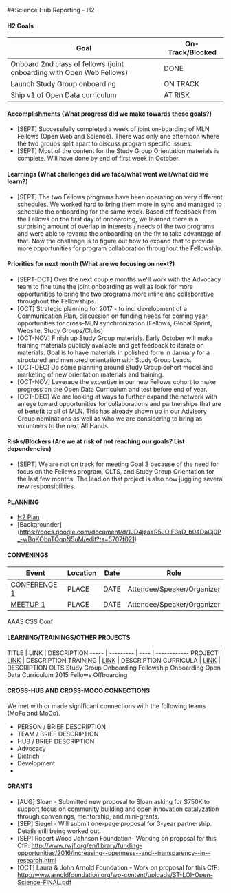##Science Hub Reporting - H2

#### H2 Goals

Goal | On-Track/Blocked 
----- | -------- | 
Onboard 2nd class of fellows (joint onboarding with Open Web Fellows) | DONE
Launch Study Group onboarding | ON TRACK
Ship v1 of Open Data curriculum | AT RISK

#### Accomplishments (What progress did we make towards these goals?)
* [SEPT] Successfully completed a week of joint on-boarding of MLN Fellows (Open Web and Science).  There was only one afternoon where the two groups split apart to discuss program specific issues.
* [SEPT] Most of the content for the Study Group Orientation materials is complete.  Will have done by end of first week in October.  

#### Learnings (What challenges did we face/what went well/what did we learn?)
* [SEPT] The two Fellows programs have been operating on very different schedules.  We worked hard to bring them more in sync and managed to schedule the onboarding for the same week.  Based off feedback from the Fellows on the first day of onboarding, we learned there is a surprising amount of overlap in interests / needs of the two programs and were able to revamp the onboarding on the fly to take advantage of that.  Now the challenge is to figure out how to expand that to provide more opportunities for program collaboration throughout the Fellowship.

#### Priorities for next month (What are we focusing on next?)
* [SEPT-OCT] Over the next couple months we'll work with the Advocacy team to fine tune the joint onboarding as well as look for more opportunities to bring the two programs more inline and collaborative throughout the Fellowships.
* [OCT] Strategic planning for 2017 - to incl development of a Communication Plan, discussion on funding needs for coming year, opportunities for cross-MLN synchronization (Fellows, Global Sprint, Website, Study Groups/Clubs)
* [OCT-NOV] Finish up Study Group materials.  Early October will make training materials publicly available and get feedback to iterate on materials.  Goal is to have materials in polished form in January for a structured and mentored orientation with Study Group Leads.
* [OCT-DEC] Do some planning around Study Group cohort model and marketing of new orientation materials and training.
* [OCT-NOV] Leverage the expertise in our new Fellows cohort to make progress on the Open Data Curriculum and test before end of year.
* [OCT-DEC] We are looking at ways to further expand the network with an eye toward opportunities for collaborations and partnerships that are of benefit to all of MLN.  This has already shown up in our Advisory Group nominations as well as who we are considering to bring as volunteers to the next All Hands.

#### Risks/Blockers (Are we at risk of not reaching our goals? List dependencies)
* [SEPT] We are not on track for meeting Goal 3 because of the need for focus on the Fellows program, OLTS, and Study Group Orientation for the last few months.  The lead on that project is also now juggling several new responsibilities.  

#### PLANNING
* [H2 Plan](https://docs.google.com/document/d/1ylCX0ldm4DhLJS04JixIscR46YPSOzkrqErhb2zvbGM/edit)
* [Backgrounder] (https://docs.google.com/document/d/1JD4jzaYR5JOlF3aD_b04DaCj0P_-wBqKObnTQqpN5uM/edit?ts=5707f021)

#### CONVENINGS

Event | Location | Date | Role
----- | -------- | ---- | -----
[CONFERENCE 1]() | PLACE  | DATE | Attendee/Speaker/Organizer
[MEETUP 1]() | PLACE | DATE | Attendee/Speaker/Organizer

AAAS
CSS Conf

#### LEARNING/TRAININGS/OTHER PROJECTS

TITLE | LINK | DESCRIPTION
----- | --------- | ---- | ------------
PROJECT | [LINK](link) | DESCRIPTION
TRAINING | [LINK](link) | DESCRIPTION
CURRICULA | [LINK](link) | DESCRIPTION
OLTS
Study Group Onboarding
Fellowship Onboarding
Open Data Curriculum
2015 Fellows Offboarding


#### CROSS-HUB AND CROSS-MOCO CONNECTIONS
We met with or made significant connections with the following teams (MoFo and MoCo).

* PERSON / BRIEF DESCRIPTION
* TEAM / BRIEF DESCRIPTION
* HUB / BRIEF DESCRIPTION
* Advocacy
* Dietrich
* Development
* 

#### GRANTS
* [AUG] Sloan - Submitted new proposal to Sloan asking for $750K to support focus on community building and open innovation catalyzation through convenings, mentorship, and mini-grants.
* [SEP] Siegel - Will submit one-page proposal for 3-year partnership.  Details still being worked out.
* [SEP] Robert Wood Johnson Foundation- Working on proposal for this CfP: http://www.rwjf.org/en/library/funding-opportunities/2016/increasing--openness--and--transparency--in--research.html
* [OCT] Laura & John Arnold Foundation - Work on proposal for this CfP: http://www.arnoldfoundation.org/wp-content/uploads/ST-LOI-Open-Science-FINAL.pdf 
